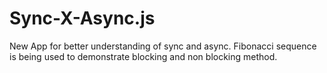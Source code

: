 # Sync-X-Async.js
New App for better understanding of sync and async. Fibonacci sequence is being used to demonstrate blocking and non blocking method.
